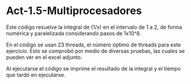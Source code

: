 # Act-1.5-Multiprocesadores

Este código resuelve la integral de (1/x) en el intervalo de 1 a 2, de forma numérica y paralelizada considerando pasos de 1x10^8.

En el código se usan 23 threads, el número óptimo de threads para este ejercicio. Esto se comprobó por medio de diversas pruebas, las cuales se pueden ver en el excel adjunto.

Al ejecutarse el código se imprime el resultado de la integral y el tiempo que tardó en ejecutarse.
